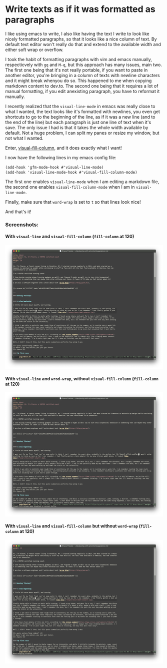 # Write texts as if it was formatted as paragraphs

I like using emacs to write, I also like having the text I write to look like
nicely formatted paragraphs, so that it looks like a nice column of text. By
default text editor won't really do that and extend to the available width and
either soft wrap or overflow.

I took the habit of formatting paragraphs with vim and emacs manually,
respecticvely with `gq` and `M-q`, but this approach has many issues, main two.
The first one being that it's not really portable, if you want to paste in
another editor, you're bringing in a column of texts with newline characters
and it might break whenyou do so. This happened to me when copying markdown
content to dev.to.
The second one being that it requires a lot of manual formatting, if you edit
anexisting paragraph, you have to reformat it manually.

I recently realized that the `visual-line-mode` in emacs was really close to
what I wanted, the text looks like it's formatted with newlines, you even get
shortcuts to go to the beginning of the line, as if it was a new line (and to
the end of the line) but each paragraph is just one line of text when it's
save. The only issue I had is that it takes the whole width available by
default. Not a huge problem, I can split my panes or resize my window, but not
what I wanted.

Enter,
[visual-fill-column](https://github.com/joostkremers/visual-fill-column), and
it does exactly what I want!

I now have the following lines in my emacs config file:

```elisp
(add-hook 'gfm-mode-hook #'visual-line-mode)
(add-hook 'visual-line-mode-hook #'visual-fill-column-mode)
```

The first one enables `visual-line-mode` when I am editing a markdown file, the
second one enables `visual-fill-column-mode` when I am in `visual-line-mode`.

Finally, make sure that `word-wrap` is set to `t` so that lines look nice!

And that's it!

### Screenshots:

#### With `visual-line` and `visual-fill-column` (`fill-column` at 120)

![A screenshot with word-wrap, visual-line and visual-fill-column](2020-07-02_write-texts-as-if-it-was-formatted-as-paragraphs/final.png)


#### With `visual-line` and `wrod-wrap`, without `visual-fill-column` (`fill-column` at 120)

![A screenshot with word-wrap and visual-line,without visual-fill-column](2020-07-02_write-texts-as-if-it-was-formatted-as-paragraphs/without-visual-fill-column.png)


#### With `visual-line` and `visual-fill-column` but without `word-wrap` (`fill-column` at 120)

![A screenshot without word-wrap](2020-07-02_write-texts-as-if-it-was-formatted-as-paragraphs/without-word-wrap.png)
